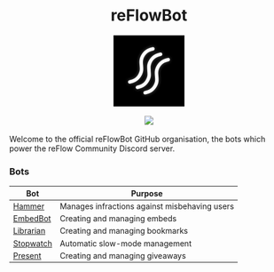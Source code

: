 <h1 align="center">reFlowBot</h1>
<p align="center"><img src="icon.png" width="128"></p>
<p align="center"><a href="https://discord.gg/reflow"><img src="https://discordapp.com/api/guilds/825947471750234152/widget.png?style=shield"></a></p>

Welcome to the official reFlowBot GitHub organisation, the bots which power the reFlow Community Discord server.

### Bots

| Bot                                                             | Purpose                                                            |
|-----------------------------------------------------------------|--------------------------------------------------------------------|
| [Hammer](https://github.com/reFlowBot/Hammer)                   | Manages infractions against misbehaving users                      |
| [EmbedBot](https://github.com/reFlowBot/EmbedBot)               | Creating and managing embeds                                       |
| [Librarian](https://github.com/reFlowBot/Librarian)             | Creating and managing bookmarks                                    |
| [Stopwatch](https://github.com/reFlowBot/Stopwatch)             | Automatic slow-mode management                                     |
| [Present](https://github.com/reFlowBot/Present)                 | Creating and managing giveaways                                    |